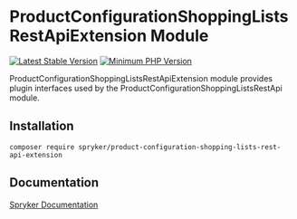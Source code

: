 # ProductConfigurationShoppingListsRestApiExtension Module
[![Latest Stable Version](https://poser.pugx.org/spryker/product-configuration-shopping-lists-rest-api-extension/v/stable.svg)](https://packagist.org/packages/spryker/product-configuration-shopping-lists-rest-api-extension)
[![Minimum PHP Version](https://img.shields.io/badge/php-%3E%3D%208.0-8892BF.svg)](https://php.net/)

ProductConfigurationShoppingListsRestApiExtension module provides plugin interfaces used by the ProductConfigurationShoppingListsRestApi module.

## Installation

```
composer require spryker/product-configuration-shopping-lists-rest-api-extension
```

## Documentation

[Spryker Documentation](https://docs.spryker.com)
